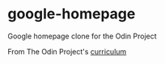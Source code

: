 # google-homepage
Google homepage clone for the Odin Project
  
From The Odin Project's [curriculum](http://www.theodinproject.com/courses/web-development-101/lessons/html-css)
